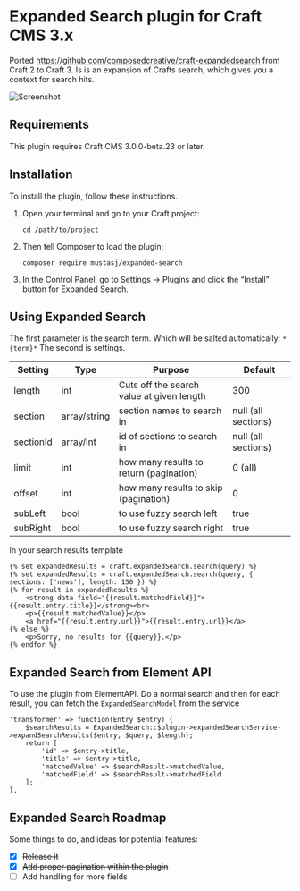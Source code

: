 # Expanded Search plugin for Craft CMS 3.x

Ported https://github.com/composedcreative/craft-expandedsearch from Craft 2 to Craft 3.
Is is an expansion of Crafts search, which gives you a context for search hits.

![Screenshot](resources/img/plugin-logo.png)

## Requirements

This plugin requires Craft CMS 3.0.0-beta.23 or later.

## Installation

To install the plugin, follow these instructions.

1.  Open your terminal and go to your Craft project:

        cd /path/to/project

2.  Then tell Composer to load the plugin:

        composer require mustasj/expanded-search

3.  In the Control Panel, go to Settings → Plugins and click the “Install” button for Expanded Search.

## Using Expanded Search

The first parameter is the search term. Which will be salted automatically: `*{term}*`
The second is settings.

| Setting   | Type         | Purpose                                   | Default             |
| --------- | ------------ | ----------------------------------------- | ------------------- |
| length    | int          | Cuts off the search value at given length | 300                 |
| section   | array/string | section names to search in                | null (all sections) |
| sectionId | array/int    | id of sections to search in               | null (all sections) |
| limit     | int          | how many results to return (pagination)   | 0 (all)             |
| offset    | int          | how many results to skip (pagination)     | 0                   |
| subLeft   | bool         | to use fuzzy search left                  | true                |
| subRight  | bool         | to use fuzzy search right                 | true                |

In your search results template

```
{% set expandedResults = craft.expandedSearch.search(query) %}
{% set expandedResults = craft.expandedSearch.search(query, { sections: ['news'], length: 150 }) %}
{% for result in expandedResults %}
    <strong data-field="{{result.matchedField}}">{{result.entry.title}}</strong><br>
    <p>{{result.matchedValue}}</p>
    <a href="{{result.entry.url}}">{{result.entry.url}}</a>
{% else %}
    <p>Sorry, no results for {{query}}.</p>
{% endfor %}
```

## Expanded Search from Element API

To use the plugin from ElementAPI. Do a normal search and then for each result, you can fetch the `ExpandedSearchModel` from the service

```
'transformer' => function(Entry $entry) {
    $searchResults = ExpandedSearch::$plugin->expandedSearchService->expandSearchResults($entry, $query, $length);
    return [
        'id' => $entry->title,
        'title' => $entry->title,
        'matchedValue' => $searchResult->matchedValue,
        'matchedField' => $searchResult->matchedField
    ];
},
```

## Expanded Search Roadmap

Some things to do, and ideas for potential features:

-   [x] ~~Release it~~
-   [x] ~~Add proper pagination within the plugin~~
-   [ ] Add handling for more fields
